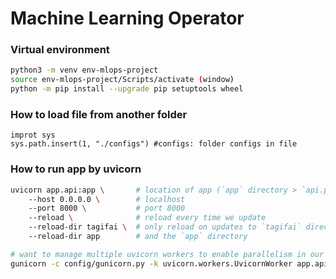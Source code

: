 <h1>Machine Learning Operator

### Virtual environment
``` bash
python3 -m venv env-mlops-project
source env-mlops-project/Scripts/activate (window)
python -m pip install --upgrade pip setuptools wheel
```

### How to load file from another folder
```
improt sys
sys.path.insert(1, "./configs") #configs: folder configs in file
```

### How to run app by uvicorn
``` bash
uvicorn app.api:app \       # location of app (`app` directory > `api.py` script > `app` object)
    --host 0.0.0.0 \        # localhost
    --port 8000 \           # port 8000
    --reload \              # reload every time we update
    --reload-dir tagifai \  # only reload on updates to `tagifai` directory
    --reload-dir app        # and the `app` directory

```
```bash
# want to manage multiple uvicorn workers to enable parallelism in our application
gunicorn -c config/gunicorn.py -k uvicorn.workers.UvicornWorker app.api:app

```